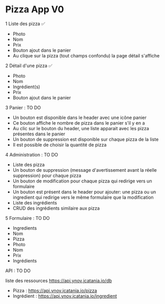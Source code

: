 # Pizza App V0

1 Liste des pizza :white_check_mark:
* Photo
* Nom
* Prix
* Bouton ajout dans le panier
* Au clique sur la pizza (tout champs confondu) la page détail s'affiche

2 Détail d'une pizza :white_check_mark:
* Photo
* Nom
* Ingrédient(s)
* Prix
* Bouton ajout dans le panier

3 Panier : TO DO
* Un bouton est disponible dans le header avec une icône panier
* Ce bouton affiche le nombre de pizza dans le panier s'il y en a
* Au clic sur le bouton du header, une liste apparait avec les pizza présentes dans le panier
* Un bouton de suppression est disponible sur chaque pizza de la liste
* Il est possible de choisir la quantité de pizza

4 Administration : TO DO
* Liste des pizza
* Un bouton de suppression (message d'avertissement avant la réelle suppression) pour chaque pizza
* Un bouton de modification pour chaque pizza qui redirige vers un formulaire
* Un bouton est présent dans le header pour ajouter: une pizza ou un ingredient qui redirige vers le même formulaire que la modification
* Liste des ingrédients
* CRUD des ingrédients similaire aux pizza
    
5 Formulaire : TO DO
* Ingredients
* Nom
* Pizza
* Photo
* Nom
* Prix
* Ingrédients

API : TO DO

liste des ressources https://api.ynov.jcatania.io/db
* Pizza : https://api.ynov.jcatania.io/pizza
* Ingrédient : https://api.ynov.jcatania.io/ingredient
